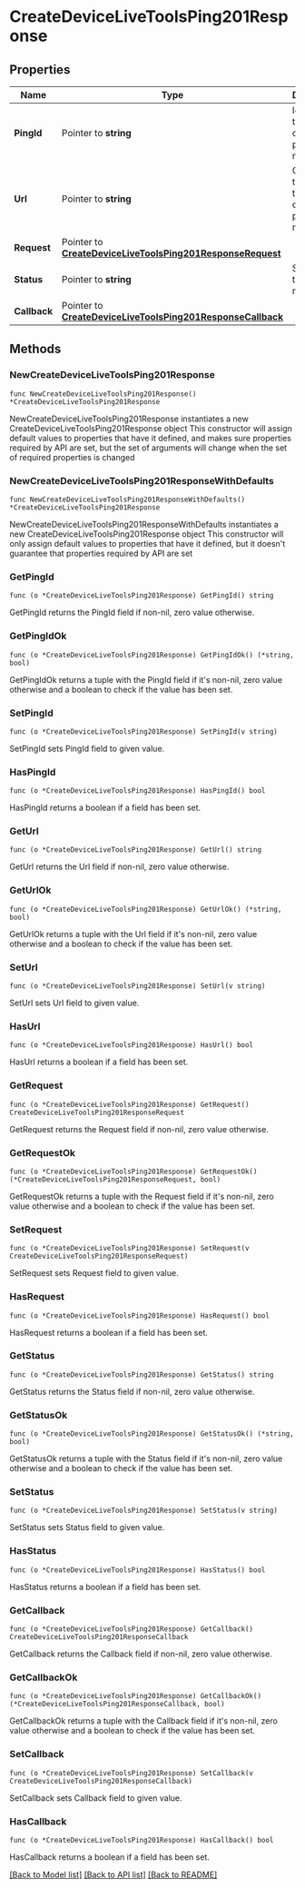 # CreateDeviceLiveToolsPing201Response

## Properties

Name | Type | Description | Notes
------------ | ------------- | ------------- | -------------
**PingId** | Pointer to **string** | Id to check the status of your ping request. | [optional] 
**Url** | Pointer to **string** | GET this url to check the status of your ping request. | [optional] 
**Request** | Pointer to [**CreateDeviceLiveToolsPing201ResponseRequest**](CreateDeviceLiveToolsPing201ResponseRequest.md) |  | [optional] 
**Status** | Pointer to **string** | Status of the ping request. | [optional] 
**Callback** | Pointer to [**CreateDeviceLiveToolsPing201ResponseCallback**](CreateDeviceLiveToolsPing201ResponseCallback.md) |  | [optional] 

## Methods

### NewCreateDeviceLiveToolsPing201Response

`func NewCreateDeviceLiveToolsPing201Response() *CreateDeviceLiveToolsPing201Response`

NewCreateDeviceLiveToolsPing201Response instantiates a new CreateDeviceLiveToolsPing201Response object
This constructor will assign default values to properties that have it defined,
and makes sure properties required by API are set, but the set of arguments
will change when the set of required properties is changed

### NewCreateDeviceLiveToolsPing201ResponseWithDefaults

`func NewCreateDeviceLiveToolsPing201ResponseWithDefaults() *CreateDeviceLiveToolsPing201Response`

NewCreateDeviceLiveToolsPing201ResponseWithDefaults instantiates a new CreateDeviceLiveToolsPing201Response object
This constructor will only assign default values to properties that have it defined,
but it doesn't guarantee that properties required by API are set

### GetPingId

`func (o *CreateDeviceLiveToolsPing201Response) GetPingId() string`

GetPingId returns the PingId field if non-nil, zero value otherwise.

### GetPingIdOk

`func (o *CreateDeviceLiveToolsPing201Response) GetPingIdOk() (*string, bool)`

GetPingIdOk returns a tuple with the PingId field if it's non-nil, zero value otherwise
and a boolean to check if the value has been set.

### SetPingId

`func (o *CreateDeviceLiveToolsPing201Response) SetPingId(v string)`

SetPingId sets PingId field to given value.

### HasPingId

`func (o *CreateDeviceLiveToolsPing201Response) HasPingId() bool`

HasPingId returns a boolean if a field has been set.

### GetUrl

`func (o *CreateDeviceLiveToolsPing201Response) GetUrl() string`

GetUrl returns the Url field if non-nil, zero value otherwise.

### GetUrlOk

`func (o *CreateDeviceLiveToolsPing201Response) GetUrlOk() (*string, bool)`

GetUrlOk returns a tuple with the Url field if it's non-nil, zero value otherwise
and a boolean to check if the value has been set.

### SetUrl

`func (o *CreateDeviceLiveToolsPing201Response) SetUrl(v string)`

SetUrl sets Url field to given value.

### HasUrl

`func (o *CreateDeviceLiveToolsPing201Response) HasUrl() bool`

HasUrl returns a boolean if a field has been set.

### GetRequest

`func (o *CreateDeviceLiveToolsPing201Response) GetRequest() CreateDeviceLiveToolsPing201ResponseRequest`

GetRequest returns the Request field if non-nil, zero value otherwise.

### GetRequestOk

`func (o *CreateDeviceLiveToolsPing201Response) GetRequestOk() (*CreateDeviceLiveToolsPing201ResponseRequest, bool)`

GetRequestOk returns a tuple with the Request field if it's non-nil, zero value otherwise
and a boolean to check if the value has been set.

### SetRequest

`func (o *CreateDeviceLiveToolsPing201Response) SetRequest(v CreateDeviceLiveToolsPing201ResponseRequest)`

SetRequest sets Request field to given value.

### HasRequest

`func (o *CreateDeviceLiveToolsPing201Response) HasRequest() bool`

HasRequest returns a boolean if a field has been set.

### GetStatus

`func (o *CreateDeviceLiveToolsPing201Response) GetStatus() string`

GetStatus returns the Status field if non-nil, zero value otherwise.

### GetStatusOk

`func (o *CreateDeviceLiveToolsPing201Response) GetStatusOk() (*string, bool)`

GetStatusOk returns a tuple with the Status field if it's non-nil, zero value otherwise
and a boolean to check if the value has been set.

### SetStatus

`func (o *CreateDeviceLiveToolsPing201Response) SetStatus(v string)`

SetStatus sets Status field to given value.

### HasStatus

`func (o *CreateDeviceLiveToolsPing201Response) HasStatus() bool`

HasStatus returns a boolean if a field has been set.

### GetCallback

`func (o *CreateDeviceLiveToolsPing201Response) GetCallback() CreateDeviceLiveToolsPing201ResponseCallback`

GetCallback returns the Callback field if non-nil, zero value otherwise.

### GetCallbackOk

`func (o *CreateDeviceLiveToolsPing201Response) GetCallbackOk() (*CreateDeviceLiveToolsPing201ResponseCallback, bool)`

GetCallbackOk returns a tuple with the Callback field if it's non-nil, zero value otherwise
and a boolean to check if the value has been set.

### SetCallback

`func (o *CreateDeviceLiveToolsPing201Response) SetCallback(v CreateDeviceLiveToolsPing201ResponseCallback)`

SetCallback sets Callback field to given value.

### HasCallback

`func (o *CreateDeviceLiveToolsPing201Response) HasCallback() bool`

HasCallback returns a boolean if a field has been set.


[[Back to Model list]](../README.md#documentation-for-models) [[Back to API list]](../README.md#documentation-for-api-endpoints) [[Back to README]](../README.md)


